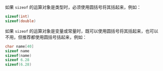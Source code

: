如果 `sizeof` 的运算对象是类型时，必须使用圆括号将其括起来，例如：

```c
sizeof(int)
sizeof(double)
```

如果 `sizeof` 的运算对象是变量或常量时，既可以使用圆括号将其括起来，也可以不用，但推荐都使用圆括号括起来，例如：

```c
char name[40]
sizeof name
sizeof(name)
sizeof 6.28
sizeof(6.28)
```

